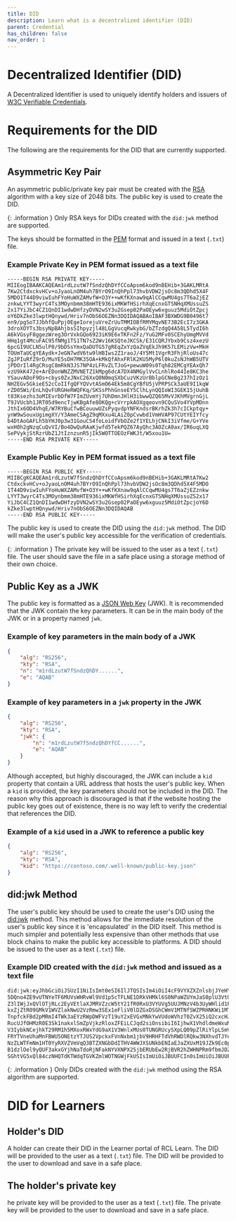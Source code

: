 ```yaml
---
title: DID
description: Learn what is a decentralized identifier (DID) 
parent: Credential
has_children: false
nav_order: 1
---
```


# Decentralized Identifier (DID)

A Decentralized Identifier is used to uniquely identify holders and issuers of [W3C Verifiable Credentials](https://www.w3.org/TR/vc-data-model-2.0/).

# Requirements for the DID

The following are the requirements for the DID that are currently supported. 

## Asymmetric Key Pair

An asymmetric public/private key pair must be created with the [RSA](https://datatracker.ietf.org/doc/html/rfc3447) algorithm with a key size of 2048 bits. The public key is used to create the DID.

{: .information }
Only RSA keys for DIDs created with the ``did:jwk`` method are supported.

The keys should be formatted in the [PEM](https://www.rfc-editor.org/rfc/rfc1422) format and issued in a text (``.txt``) file.

### Example Private Key in PEM format issued as a text file
```
-----BEGIN RSA PRIVATE KEY-----
MIIEogIBAAKCAQEAm1rdLzutW7fSndzQhDYfCCoApsm6kod9nBEHib+3GAKLMRtA
7Kw2CtdxckvHCv+oJyaoLnOM4uh7BYrO9InQhPpl73hvbVDW2jsOc8m3QDhd5X4F
5MDO1T44D9viwIuhFYoHuWXZAMvfW+O3Y++wKfKXnaw9qAlCCqwMU4gs7T6aZjEZ
znkwLYYT3wyrC4Ts3MOynbmm38mHTE936ixMKWfHSirhXqEcnxGTSNHqXMUssuZS
2x17YiJbC4CZ1QnDI1wdwDHfzyDVN2wSY3u2Gsep02PaOEyw6xguuz5MdiOtZpcj
oY6DkZke3lwptHQnywd/Hriv7nObS6OEZNn3DQIDAQABAoIBAF3BXWDG9B0496t7
en9/pgSoTJJbhfQuPpj0EgeIorejuVreZrUuTMMIOBfRMYMqvNE73B2EcI7z3GKA
3droXOYTs3bsyNpBAhjbsSIhpyzjl48LGgVucqRwkybG/bZTzdgQ4A58L5TydI6h
A6kVGsyF8ggezWreg3OrVxkGQo6923iK9E6xTKFn2Fz/YuG2MFv0SCEhyUmgMVVd
HHq1gt4McuFAC95fNMg1TS1TN7sZ2Wv16KSQteJKCSk/E31CQRJYbxb9Csz4xezU
6pcGI9UCLN5ulP0/9bDSsYmxQaDUTG57gREqZxYzQaZVqEkJh9K57LEMizVw+MkH
TOUmTaUCgYEAydk+JeGN7wdV6tw9lHBIws2Z1raoJ/4Y5Mt1VgrR3FhjRloUs47c
ZgJPIuRfZ9rD/MuYE5sDH7MK35OA+kMkQfAhxFRlK2KU5MyP6l0kuZsNJhWB5UTV
jPDOrIl4RgCRsgC8mRkN3JS7NP4zLFRvZLTJoG+pewuW09s0Tqh82EMCgYEAxQh7
vzU9kK472e+ArEDonWNZZMVNETZ1kMpg6dcA7DX4NMGylVvCLnhlRo44Ie8KC3he
YSauvADoF9Os+cbys0ZxJNxC26XxQ0N0mqSXbCuzVKzUrBblpGCNeBg237hIzOz1
NHZEGv5GkieE52cCoIIfgQFYQVvtASmO64Ek5m8CgYBfU5jVPRPSCk3aUE9I1kqW
rZD05Wi/EnLhQvFURGHeRWQFKq/SKSsPhhGnseEY5ClhLynQQIoWI3GEK15jUuhB
t83Ksezhs3oMIEvrbDfW7FImZUvmYj7UhDmnJHlH3ibwwQZQ65MvVJKhMVgrnGjL
T9JVUcbh1JRT05d9encTjwKBgAfe8OKQg+cVrrpkAOXgqeovn9CQuSVo4YVpMDnn
JthIx6OD4VhqE/W7RYBuCfwBCouuwUZsPyqvdpYNFKndsrBKrhZk3h7cICkptqy+
ynW9wSouxUgimgXY/Y3AmeCSAgZ9qMXxu4LAiZ0pCvwbd1VmHVAP97CUtYEIYfcy
b4DtAoGAFLh5bYHJ0p3w31GouCS4foLoidfVbOZe2f1YELhjCNkI3iVfme/G+YVe
wxH0h2gNzqCuQvVI/Bo4DwQuRAaKjwfd5TekPQZ67AyQhc3AOZcA0ax/IR6uqLXQ
SePVykjStRzrUbZ1JtIznzunR5jIk5WOTTOEOzFWKJt/W5xou1U=
-----END RSA PRIVATE KEY-----
```

### Example Public Key in PEM format issued as a text file
```
-----BEGIN RSA PUBLIC KEY-----
MIIBCgKCAQEAm1rdLzutW7fSndzQhDYfCCoApsm6kod9nBEHib+3GAKLMRtA7Kw2
CtdxckvHCv+oJyaoLnOM4uh7BYrO9InQhPpl73hvbVDW2jsOc8m3QDhd5X4F5MDO
1T44D9viwIuhFYoHuWXZAMvfW+O3Y++wKfKXnaw9qAlCCqwMU4gs7T6aZjEZznkw
LYYT3wyrC4Ts3MOynbmm38mHTE936ixMKWfHSirhXqEcnxGTSNHqXMUssuZS2x17
YiJbC4CZ1QnDI1wdwDHfzyDVN2wSY3u2Gsep02PaOEyw6xguuz5MdiOtZpcjoY6D
kZke3lwptHQnywd/Hriv7nObS6OEZNn3DQIDAQAB
-----END RSA PUBLIC KEY-----
```

The public key is used to create the DID using the ``did:jwk`` method. The DID will make the user's public key accessible for the verification of credentials.

{: .information }
The private key will be issued to the user as a text (``.txt``) file. The user should save the file in a safe place using a storage method of their own choice. 

## Public Key as a JWK

The public key is formatted as a [JSON Web Key](https://datatracker.ietf.org/doc/html/rfc7517) (JWK). It is recommended that the JWK contain the key parameters. It can be in the main body of the JWK or in a property named ``jwk``.

### Example of key parameters in the main body of a JWK
```json
{
    "alg": "RS256",
    "kty": "RSA",
    "n": "m1rdLzutW7fSndzQhDY......",
    "e": "AQAB"
}
```

### Example of key parameters in a ``jwk`` property in the JWK

```json
{
    "alg": "RS256",
    "kty": "RSA",
    "jwk": {
        "n": "m1rdLzutW7fSndzQhDYfCC......",
        "e": "AQAB"
    }
}
```

Although accepted, but highly discouraged, the JWK can include a ``kid`` property that contain a URL address that hosts the user's public key. When a ``kid`` is provided, the key parameters should not be included in the DID. The reason why this approach is discouraged is that if the website hosting the public key goes out of existence, there is no way left to verify the credential that references the DID.

### Example of a ``kid`` used in a JWK to reference a public key
```json
{
    "alg": "RS256",
    "kty": "RSA",
    "kid": "https://contoso.com/.well-known/public-key.json"
}
```
## did:jwk Method

The user's public key should be used to create the user's DID using the [did:jwk](https://github.com/quartzjer/did-jwk/blob/main/spec.md) method. This method allows for the immediate resolution of the user's public key since it is 'encapsulated' in the DID itself. This method is much simpler and potentially less expensive than other methods that use block chains to make the public key accessible to platforms. A DID should be issued to the user as a text (``.txt``) file.

### Example DID created with the ``did:jwk`` method and issued as a text file

```bash
did:jwk:eyJhbGciOiJSUzI1NiIsImt0eSI6IlJTQSIsIm4iOiI4cF9VYXZXZnlsbjJYeHY1el9GMjdBeVh4WExxU1dyMm
5DQno4ZE9vUTNYeTF6MUVsWHRvWl9Vd1p5cTFLNE1DRkVHMkl6S0NPaWZUYmJaS0plU3VtUlJQeFpoN2RjOENmU0YxUWE1
Z3lIWjJxQVlOTjRLc2EyVEtlaXJMRVZzcW5tY21fR0RxU3VYUVg5UUJMNzV4b3UyWHlid1F3VG9ZdklBRTRQUjRwRjc2S1
kxZjZtR09GMkV1WVZlakNwU2VzRmw3SEx1eFliV0lDZGxDSGhCWmV1MTNfSWZPRHNKWi1MTEthTzlWVk1YMHVzQ2dwdXc5
TnpfckFBd2pMRmI4TWk3aEYzRWpDWFVzT19uY2xEVGxMNkYwVUdoWVhzT0ZvX25iQ2cxcHJkVFhRV1NEeS05UjVubUhobV
RucUJfOHMzR0E3Sk1nakxlSmZpVjkzRloxZFEiLCJqd2siOnsibiI6IjhwX1VhdldmeWxuMlh4djV6X0YyN0F5WHhYTHFT
V3IybkNCejhkT29RM1h5MXoxRWxYdG9aX1V3WnlxMUs0TUNGRUcySXpLQ09pZlRiYlpLSmVTdW1SUlB4Wmg3ZGM4Q2ZTRj
FRYTVneUhaMnFBWU5ONEtzYTJUS2VpckxFVnNxbm1jbV9HRHFTdVhRWDlRQkw3NXhvdTJYeWJ3UXdUb1l2SUFFNFBSNHBG
NzZLWTFmNm1HT0YyRXVZVmVqQ3BTZXNGbDdITHV4WWJXSUNkbENIaEJaZXUxM19JZk9Ec0paLUxMS2FPOVZWTVgwdXNDZ3
B1dzlOel9yQUF3akxGYjhNaTdoRjNFakNYVXNPX25jbERUbEw2RjBVR2hZWHNPRm9fbmJDZzFwcmRUWFFXU0R5LTlSNW5t
SGhtVG5xQl84czNHQTdKTWdqTGVKZmlWOTNGWjFkUSIsImUiOiJBUUFCIn0sImUiOiJBUUFCIn0

```

{: .information }
Only DIDs created with the ``did:jwk`` method using the RSA algorithm are supported.

# DID for Learners

## Holder's DID 

A holder can create their DID in the Learner portal of RCL Learn. The DID will be provided to the user as a text (``.txt``) file. The DID will be provided to the user to download and save in a safe place.

## The holder's private key

he private key will be provided to the user as a text (``.txt``) file. The private key will be provided to the user to download and save in a safe place.


